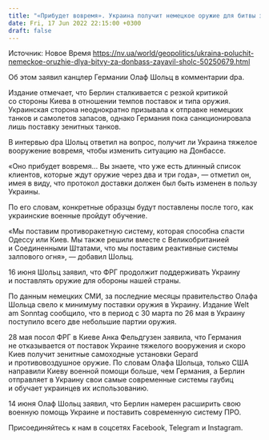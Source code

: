 ```yaml
---
title: "«Прибудет вовремя». Украина получит немецкое оружие для битвы за Донбасс — Шольц"
date: Fri, 17 Jun 2022 22:15:00 +0300
draft: false
---
```

Источник: Новое Время https://nv.ua/world/geopolitics/ukraina-poluchit-nemeckoe-oruzhie-dlya-bitvy-za-donbass-zayavil-sholc-50250679.html


 Об этом заявил канцлер Германии Олаф Шольц в комментарии dpa.

Издание отмечает, что Берлин сталкивается с резкой критикой со стороны Киева в отношении темпов поставок и типа оружия. Украинская сторона неоднократно призывала к отправке немецких танков и самолетов запасов, однако Германия пока санкционировала лишь поставку зенитных танков.

В интервью dpa Шольц ответил на вопрос, получит ли Украина тяжелое вооружение вовремя, чтобы изменить ситуацию на Донбассе.

«Оно прибудет вовремя… Вы знаете, что уже есть длинный список клиентов, которые ждут оружие через два и три года», — отметил он, имея в виду, что протокол доставки должен был быть изменен в пользу Украины.

По его словам, конкретные образцы будут поставлены после того, как украинские военные пройдут обучение.

«Мы поставим противоракетную систему, которая способна спасти Одессу или Киев. Мы также решили вместе с Великобританией и Соединенными Штатами, что мы поставим реактивные системы залпового огня», — добавил Шольц.

16 июня Шольц заявил, что ФРГ продолжит поддерживать Украину и поставлять оружие для обороны нашей страны.

По данным немецких СМИ, за последние месяцы правительство Олафа Шольца свело к минимуму поставки оружия в Украину. Издание Welt am Sonntag сообщило, что в период с 30 марта по 26 мая в Украину поступило всего две небольшие партии оружия.

28 мая посол ФРГ в Киеве Анка Фельдгузен заявила, что Германия не отказывается от поставок Украине тяжелого вооружения и скоро Киев получит зенитные самоходные установки Gepard и противовоздушное оружие. По словам Олафа Шольца, только США направили Киеву военной помощи больше, чем Германия, а Берлин отправляет в Украину свои самые современные системы гаубиц и обучает украинцев их использованию.

14 июня Олаф Шольц заявил, что Берлин намерен расширить свою военную помощь Украине и поставить современную систему ПРО.

Присоединяйтесь к нам в соцсетях Facebook, Telegram и Instagram.
